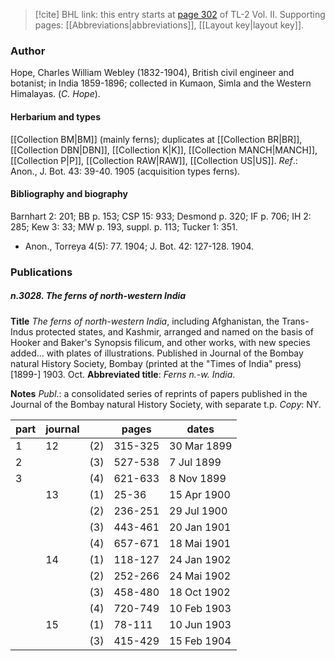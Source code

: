 > [!cite] BHL link: this entry starts at [page 302](https://www.biodiversitylibrary.org/item/103253#page/328/mode/1up) of TL-2 Vol. II.
> Supporting pages: [[Abbreviations|abbreviations]], [[Layout key|layout key]].

### Author

Hope, Charles William Webley (1832-1904), British civil engineer and botanist; in India 1859-1896; collected in Kumaon, Simla and the Western Himalayas. (*C. Hope*).

#### Herbarium and types

[[Collection BM|BM]] (mainly ferns); duplicates at [[Collection BR|BR]], [[Collection DBN|DBN]], [[Collection K|K]], [[Collection MANCH|MANCH]], [[Collection P|P]], [[Collection RAW|RAW]], [[Collection US|US]].
*Ref*.: Anon., J. Bot. 43: 39-40. 1905 (acquisition types ferns).

#### Bibliography and biography

Barnhart 2: 201; BB p. 153; CSP 15: 933; Desmond p. 320; IF p. 706; IH 2: 285; Kew 3: 33; MW p. 193, suppl. p. 113; Tucker 1: 351.
- Anon., Torreya 4(5): 77. 1904; J. Bot. 42: 127-128. 1904.

### Publications

##### n.3028. The ferns of north-western India

**Title**
*The ferns of north-western India*, including Afghanistan, the Trans-Indus protected states, and Kashmir, arranged and named on the basis of Hooker and Baker's Synopsis filicum, and other works, with new species added... with plates of illustrations. Published in Journal of the Bombay natural History Society, Bombay (printed at the "Times of India" press) \[1899-\] 1903. Oct.
**Abbreviated title**: *Ferns n.-w. India*.

**Notes**
*Publ*.: a consolidated series of reprints of papers published in the Journal of the Bombay natural History Society, with separate t.p. *Copy*: NY.

|part	|journal	| 	|pages	|dates|
|---	|---	|---	|---	|---	|
|1	|12	|(2)	|315-325	|30 Mar 1899|
|2	|	|(3)	|527-538	|7 Jul 1899|
|3	|	|(4)	|621-633	|8 Nov 1899|
|	|13	|(1)	|25-36	|15 Apr 1900|
|	|	|(2)	|236-251	|29 Jul 1900|
|	|	|(3)	|443-461	|20 Jan 1901|
|	|	|(4)	|657-671	|18 Mai 1901|
|	|14	|(1)	|118-127	|24 Jan 1902|
|	|	|(2)	|252-266	|24 Mai 1902|
|	|	|(3)	|458-480	|18 Oct 1902|
|	|	|(4)	|720-749	|10 Feb 1903|
|	|15	|(1)	|78-111	|10 Jun 1903|
|	|	|(3)	|415-429	|15 Feb 1904|

